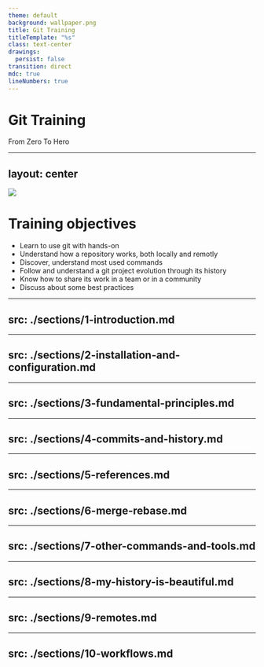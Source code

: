 ```yaml
---
theme: default
background: wallpaper.png
title: Git Training
titleTemplate: "%s"
class: text-center
drawings:
  persist: false
transition: direct
mdc: true
lineNumbers: true
---
```


# Git Training

<div class="text-size-xl">From Zero To Hero</div>

---
layout: center
---

<img absolute src="./git-logo.png" w-10 top-2 right-2/>
<SlideCurrentNo absolute bottom-0 right-2/>

# Training objectives

- Learn to use git with hands-on
- Understand how a repository works, both locally and remotly
- Discover, understand most used commands
- Follow and understand a git project evolution through its history
- Know how to share its work in a team or in a community
- Discuss about some best practices

---
src: ./sections/1-introduction.md
---

---
src: ./sections/2-installation-and-configuration.md
---

---
src: ./sections/3-fundamental-principles.md
---

---
src: ./sections/4-commits-and-history.md
---

---
src: ./sections/5-references.md
---

---
src: ./sections/6-merge-rebase.md
---

---
src: ./sections/7-other-commands-and-tools.md
---

---
src: ./sections/8-my-history-is-beautiful.md
---

---
src: ./sections/9-remotes.md
---

---
src: ./sections/10-workflows.md
---


